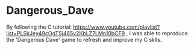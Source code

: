 # Dangerous_Dave
By following the C tutorial: https://www.youtube.com/playlist?list=PLSkJey49cOgTSj465v2KbLZ7LMn10bCF9 , I was able to reproduce the 'Dangerous Dave' game to refresh and improve my C sklls. 
